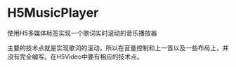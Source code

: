# H5MusicPlayer
使用H5多媒体标签实现一个歌词实时滚动的音乐播放器

主要的技术点就是实现歌词的滚动，所以在音量控制和上一首以及一些布局上，并没有完全编写。在H5Video中要有相应的技术点。
